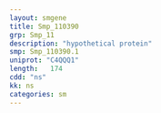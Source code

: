 ```yaml
---
layout: smgene
title: Smp_110390
grp: Smp_11
description: "hypothetical protein"
smp: Smp_110390.1
uniprot: "C4QQQ1"
length:   174
cdd: "ns"
kk: ns
categories: sm
---
```

